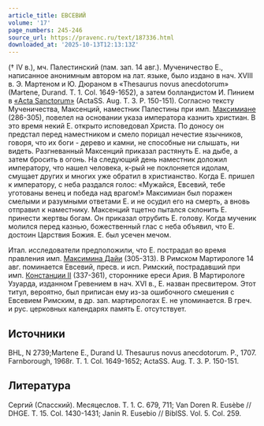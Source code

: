 ```yaml
---
article_title: ЕВСЕВИЙ
volume: '17'
page_numbers: 245-246
source_url: https://pravenc.ru/text/187336.html
downloaded_at: '2025-10-13T12:13:13Z'
---
```


(† IV в.), мч. Палестинский (пам. зап. 14 авг.). Мученичество Е., написанное анонимным автором на лат. языке, было издано в нач. XVIII в. Э. Мартеном и Ю. Дюраном в «Thesaurus novus anecdotorum» (Martene, Durand. T. 1. Col. 1649-1652), а затем болландистом И. Пинием в [«Acta Sanctorum»](<https://pravenc.ru/text/ Acta Sanctorum .html>) (ActaSS. Aug. T. 3. P. 150-151). Согласно тексту Мученичества, Максенций, наместник Палестины при имп. [Максимиане](https://pravenc.ru/text/Максимиане.html) (286-305), повелел на основании указа императора казнить христиан. В это время некий Е. открыто исповедовал Христа. По доносу он предстал перед наместником и смело порицал нечестие язычников, говоря, что их боги - дерево и камни, не способные ни слышать, ни видеть. Разгневанный Максенций приказал растянуть Е. на дыбе, а затем бросить в огонь. На следующий день наместник доложил императору, что нашел человека, к-рый не поклоняется идолам, смущает других и многих уже обратил в христианство. Когда Е. пришел к императору, с неба раздался голос: «Мужайся, Евсевий, тебе уготованы венец и победа над врагом!» Максимиан был поражен смелыми и разумными ответами Е. и не осудил его на смерть, а вновь отправил к наместнику. Максенций тщетно пытался склонить Е. принести жертвы богам. Он приказал отрубить Е. голову. Когда мученик молился перед казнью, божественный глас с неба объявил, что Е. достоин Царствия Божия. Е. был усечен мечом.

Итал. исследователи предположили, что Е. пострадал во время правления имп. [Максимина Дайи](<https://pravenc.ru/text/Максимина Дайи.html>) (305-313). В Римском Мартирологе 14 авг. поминается Евсевий, пресв. и исп. Римский, пострадавший при имп. [Констанции II](<https://pravenc.ru/text/Констанции II.html>) (337-361), стороннике ереси Ария. В Мартирологе Узуарда, изданном Гревением в нач. XVI в., Е. назван пресвитером. Этот титул, вероятно, был приписан ему из-за ошибочного смешения с Евсевием Римским, в др. зап. мартирологах Е. не упоминается. В греч. и рус. церковных календарях память Е. отсутствует.

## Источники

BHL, N 2739;Martene E., Durand U. Thesaurus novus anecdotorum. P., 1707. Farnborough, 1968r. T. 1. Col. 1649-1652; ActaSS. Aug. T. 3. P. 150-151.

## Литература

Сергий (Спасский). Месяцеслов. Т. 1. С. 679, 711; Van Doren R. Eusèbe // DHGE. T. 15. Col. 1430-1431; Janin R. Eusebio // BiblSS. Vol. 5. Col. 259.
